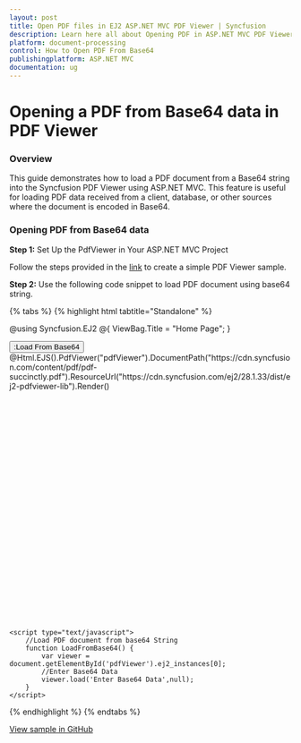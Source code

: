 ```yaml
---
layout: post
title: Open PDF files in EJ2 ASP.NET MVC PDF Viewer | Syncfusion
description: Learn here all about Opening PDF in ASP.NET MVC PDF Viewer component of Syncfusion Essential JS 2 and more.
platform: document-processing
control: How to Open PDF From Base64
publishingplatform: ASP.NET MVC
documentation: ug
---
```


# Opening a PDF from Base64 data in PDF Viewer
### Overview

This guide demonstrates how to load a PDF document from a Base64 string into the Syncfusion PDF Viewer using ASP.NET MVC. This feature is useful for loading PDF data received from a client, database, or other sources where the document is encoded in Base64.

### Opening PDF from Base64 data

**Step 1:** Set Up the PdfViewer in Your ASP.NET MVC Project

 Follow the steps provided in the [link](https://help.syncfusion.com/document-processing/pdf/pdf-viewer/asp-net-mvc/getting-started/) to create a simple PDF Viewer sample.

**Step 2:** Use the following code snippet to load PDF document using base64 string.


{% tabs %}
{% highlight html tabtitle="Standalone" %}

@using Syncfusion.EJ2
@{
    ViewBag.Title = "Home Page";
}
<div>
    <div style="height:500px;width:100%;">
        <button type="button" onclick="LoadFromBase64()">:Load From Base64</button>
        <!-- Render PDF Viewer using the Html helper method -->
        @Html.EJS().PdfViewer("pdfViewer").DocumentPath("https://cdn.syncfusion.com/content/pdf/pdf-succinctly.pdf").ResourceUrl("https://cdn.syncfusion.com/ej2/28.1.33/dist/ej2-pdfviewer-lib").Render()
    </div>
</div>

    <script type="text/javascript">
        //Load PDF document from base64 String
        function LoadFromBase64() {
            var viewer = document.getElementById('pdfViewer').ej2_instances[0];
            //Enter Base64 Data
            viewer.load('Enter Base64 Data',null);
        }
    </script>

{% endhighlight %}
{% endtabs %}

[View sample in GitHub](https://github.com/SyncfusionExamples/mvc-pdf-viewer-examples/tree/master/How%20to)
